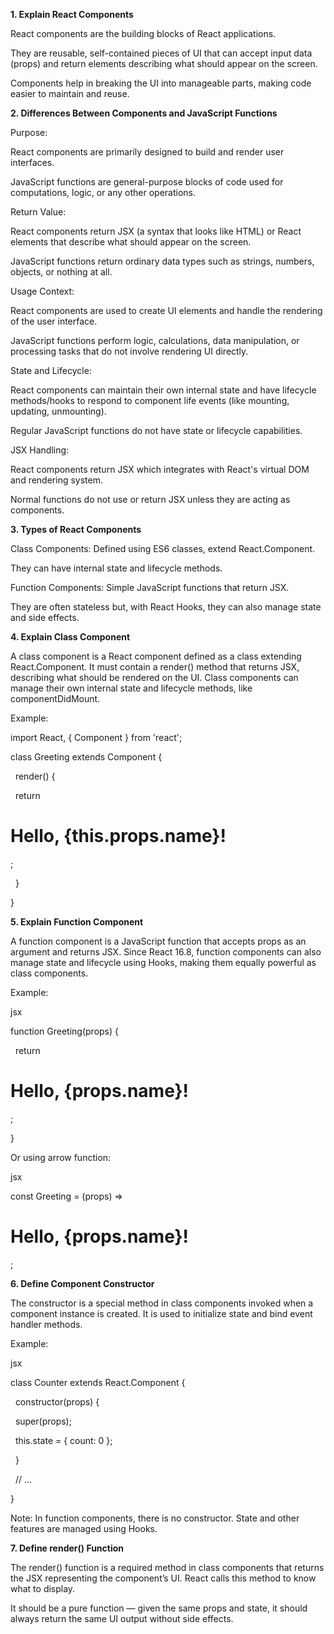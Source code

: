 **1. Explain React Components**

React components are the building blocks of React applications. 

They are reusable, self-contained pieces of UI that can accept input data (props) and return elements describing what should appear on the screen. 

Components help in breaking the UI into manageable parts, making code easier to maintain and reuse.





**2. Differences Between Components and JavaScript Functions**

Purpose:

React components are primarily designed to build and render user interfaces. 

JavaScript functions are general-purpose blocks of code used for computations, logic, or any other operations.



Return Value:

React components return JSX (a syntax that looks like HTML) or React elements that describe what should appear on the screen. 

JavaScript functions return ordinary data types such as strings, numbers, objects, or nothing at all.



Usage Context:

React components are used to create UI elements and handle the rendering of the user interface. 

JavaScript functions perform logic, calculations, data manipulation, or processing tasks that do not involve rendering UI directly.



State and Lifecycle:

React components can maintain their own internal state and have lifecycle methods/hooks to respond to component life events (like mounting, updating, unmounting). 

Regular JavaScript functions do not have state or lifecycle capabilities.



JSX Handling:

React components return JSX which integrates with React's virtual DOM and rendering system. 

Normal functions do not use or return JSX unless they are acting as components.





**3. Types of React Components**

Class Components: Defined using ES6 classes, extend React.Component. 

They can have internal state and lifecycle methods.



Function Components: Simple JavaScript functions that return JSX. 

They are often stateless but, with React Hooks, they can also manage state and side effects.



**4. Explain Class Component**

A class component is a React component defined as a class extending React.Component. It must contain a render() method that returns JSX, describing what should be rendered on the UI. Class components can manage their own internal state and lifecycle methods, like componentDidMount.



Example:



import React, { Component } from 'react';



class Greeting extends Component {

&nbsp; render() {

&nbsp;   return <h1>Hello, {this.props.name}!</h1>;

&nbsp; }

}





**5. Explain Function Component**

A function component is a JavaScript function that accepts props as an argument and returns JSX. Since React 16.8, function components can also manage state and lifecycle using Hooks, making them equally powerful as class components.



Example:



jsx

function Greeting(props) {

&nbsp; return <h1>Hello, {props.name}!</h1>;

}

Or using arrow function:



jsx

const Greeting = (props) => <h1>Hello, {props.name}!</h1>;





**6. Define Component Constructor**

The constructor is a special method in class components invoked when a component instance is created. It is used to initialize state and bind event handler methods.



Example:



jsx

class Counter extends React.Component {

&nbsp; constructor(props) {

&nbsp;   super(props);

&nbsp;   this.state = { count: 0 };

&nbsp; }

&nbsp; // ...

}

Note: In function components, there is no constructor. State and other features are managed using Hooks.





**7. Define render() Function**

The render() function is a required method in class components that returns the JSX representing the component’s UI. React calls this method to know what to display.



It should be a pure function — given the same props and state, it should always return the same UI output without side effects.

